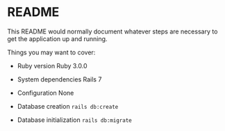 # README

This README would normally document whatever steps are necessary to get the
application up and running.

Things you may want to cover:

* Ruby version 
  Ruby 3.0.0

* System dependencies
  Rails 7

* Configuration
  None
  
* Database creation
  `rails db:create`
  
* Database initialization
  `rails db:migrate`
  
